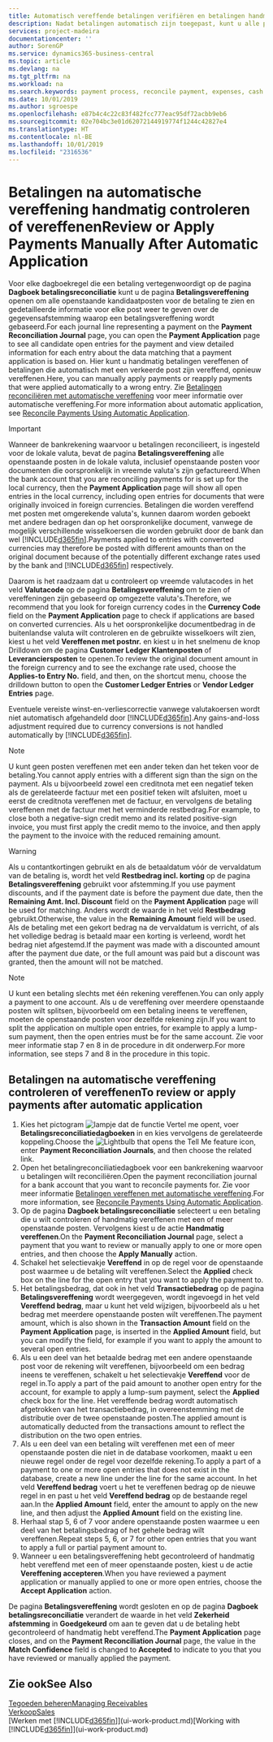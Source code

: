 ```yaml
---
title: Automatisch vereffende betalingen verifiëren en betalingen handmatig opnieuw vereffenen | Microsoft Docs
description: Nadat betalingen automatisch zijn toegepast, kunt u alle posten voor een betaling controleren en handmatig de posten die verkeerd zijn vereffend, opnieuw vereffenen.
services: project-madeira
documentationcenter: ''
author: SorenGP
ms.service: dynamics365-business-central
ms.topic: article
ms.devlang: na
ms.tgt_pltfrm: na
ms.workload: na
ms.search.keywords: payment process, reconcile payment, expenses, cash receipts
ms.date: 10/01/2019
ms.author: sgroespe
ms.openlocfilehash: e87b4c4c22c83f482fcc777eac95df72acbb9eb6
ms.sourcegitcommit: 02e704bc3e01d62072144919774f1244c42827e4
ms.translationtype: HT
ms.contentlocale: nl-BE
ms.lasthandoff: 10/01/2019
ms.locfileid: "2316536"
---
```

# <a name="review-or-apply-payments-manually-after-automatic-application"></a><span data-ttu-id="80ec1-103">Betalingen na automatische vereffening handmatig controleren of vereffenen</span><span class="sxs-lookup"><span data-stu-id="80ec1-103">Review or Apply Payments Manually After Automatic Application</span></span>
<span data-ttu-id="80ec1-104">Voor elke dagboekregel die een betaling vertegenwoordigt op de pagina **Dagboek betalingsreconciliatie** kunt u de pagina **Betalingsvereffening** openen om alle openstaande kandidaatposten voor de betaling te zien en gedetailleerde informatie voor elke post weer te geven over de gegevensafstemming waarop een betalingsvereffening wordt gebaseerd.</span><span class="sxs-lookup"><span data-stu-id="80ec1-104">For each journal line representing a payment on the **Payment Reconciliation Journal** page, you can open the **Payment Application** page to see all candidate open entries for the payment and view detailed information for each entry about the data matching that a payment application is based on.</span></span> <span data-ttu-id="80ec1-105">Hier kunt u handmatig betalingen vereffenen of betalingen die automatisch met een verkeerde post zijn vereffend, opnieuw vereffenen.</span><span class="sxs-lookup"><span data-stu-id="80ec1-105">Here, you can manually apply payments or reapply payments that were applied automatically to a wrong entry.</span></span> <span data-ttu-id="80ec1-106">Zie [Betalingen reconciliëren met automatische vereffening](receivables-how-reconcile-payments-auto-application.md) voor meer informatie over automatische vereffening.</span><span class="sxs-lookup"><span data-stu-id="80ec1-106">For more information about automatic application, see [Reconcile Payments Using Automatic Application](receivables-how-reconcile-payments-auto-application.md).</span></span>

> [!IMPORTANT]  
>   <span data-ttu-id="80ec1-107">Wanneer de bankrekening waarvoor u betalingen reconcilieert, is ingesteld voor de lokale valuta, bevat de pagina **Betalingsvereffening** alle openstaande posten in de lokale valuta, inclusief openstaande posten voor documenten die oorspronkelijk in vreemde valuta's zijn gefactureerd.</span><span class="sxs-lookup"><span data-stu-id="80ec1-107">When the bank account that you are reconciling payments for is set up for the local currency, then the **Payment Application** page will show all open entries in the local currency, including open entries for documents that were originally invoiced in foreign currencies.</span></span> <span data-ttu-id="80ec1-108">Betalingen die worden vereffend met posten met omgerekende valuta's, kunnen daarom worden geboekt met andere bedragen dan op het oorspronkelijke document, vanwege de mogelijk verschillende wisselkoersen die worden gebruikt door de bank dan wel [!INCLUDE[d365fin](includes/d365fin_md.md)].</span><span class="sxs-lookup"><span data-stu-id="80ec1-108">Payments applied to entries with converted currencies may therefore be posted with different amounts than on the original document because of the potentially different exchange rates used by the bank and [!INCLUDE[d365fin](includes/d365fin_md.md)] respectively.</span></span>

<span data-ttu-id="80ec1-109">Daarom is het raadzaam dat u controleert op vreemde valutacodes in het veld **Valutacode** op de pagina **Betalingsvereffening** om te zien of vereffeningen zijn gebaseerd op omgezette valuta's.</span><span class="sxs-lookup"><span data-stu-id="80ec1-109">Therefore, we recommend that you look for foreign currency codes in the **Currency Code** field on the **Payment Application** page to check if applications are based on converted currencies.</span></span> <span data-ttu-id="80ec1-110">Als u het oorspronkelijke documentbedrag in de buitenlandse valuta wilt controleren en de gebruikte wisselkoers wilt zien, kiest u het veld **Vereffenen met postnr.** en kiest u in het snelmenu de knop Drilldown om de pagina **Customer Ledger Klantenposten** of **Leveranciersposten** te openen.</span><span class="sxs-lookup"><span data-stu-id="80ec1-110">To review the original document amount in the foreign currency and to see the exchange rate used, choose the **Applies-to Entry No.** field, and then, on the shortcut menu, choose the drilldown button to open the **Customer Ledger Entries** or **Vendor Ledger Entries** page.</span></span>

<span data-ttu-id="80ec1-111">Eventuele vereiste winst-en-verliescorrectie vanwege valutakoersen wordt niet automatisch afgehandeld door [!INCLUDE[d365fin](includes/d365fin_md.md)].</span><span class="sxs-lookup"><span data-stu-id="80ec1-111">Any gains-and-loss adjustment required due to currency conversions is not handled automatically by [!INCLUDE[d365fin](includes/d365fin_md.md)].</span></span>

> [!NOTE]  
>   <span data-ttu-id="80ec1-112">U kunt geen posten vereffenen met een ander teken dan het teken voor de betaling.</span><span class="sxs-lookup"><span data-stu-id="80ec1-112">You cannot apply entries with a different sign than the sign on the payment.</span></span> <span data-ttu-id="80ec1-113">Als u bijvoorbeeld zowel een creditnota met een negatief teken als de gerelateerde factuur met een positief teken wilt afsluiten, moet u eerst de creditnota vereffenen met de factuur, en vervolgens de betaling vereffenen met de factuur met het verminderde restbedrag.</span><span class="sxs-lookup"><span data-stu-id="80ec1-113">For example, to close both a negative-sign credit memo and its related positive-sign invoice, you must first apply the credit memo to the invoice, and then apply the payment to the invoice with the reduced remaining amount.</span></span>

> [!WARNING]  
>   <span data-ttu-id="80ec1-114">Als u contantkortingen gebruikt en als de betaaldatum vóór de vervaldatum van de betaling is, wordt het veld **Restbedrag incl. korting** op de pagina **Betalingsvereffening** gebruikt voor afstemming.</span><span class="sxs-lookup"><span data-stu-id="80ec1-114">If you use payment discounts, and if the payment date is before the payment due date, then the **Remaining Amt. Incl. Discount** field on the **Payment Application** page will be used for matching.</span></span> <span data-ttu-id="80ec1-115">Anders wordt de waarde in het veld **Restbedrag** gebruikt.</span><span class="sxs-lookup"><span data-stu-id="80ec1-115">Otherwise, the value in the **Remaining Amount** field will be used.</span></span> <span data-ttu-id="80ec1-116">Als de betaling met een gekort bedrag na de vervaldatum is verricht, of als het volledige bedrag is betaald maar een korting is verleend, wordt het bedrag niet afgestemd.</span><span class="sxs-lookup"><span data-stu-id="80ec1-116">If the payment was made with a discounted amount after the payment due date, or the full amount was paid but a discount was granted, then the amount will not be matched.</span></span>

> [!NOTE]  
>   <span data-ttu-id="80ec1-117">U kunt een betaling slechts met één rekening vereffenen.</span><span class="sxs-lookup"><span data-stu-id="80ec1-117">You can only apply a payment to one account.</span></span> <span data-ttu-id="80ec1-118">Als u de vereffening over meerdere openstaande posten wilt splitsen, bijvoorbeeld om een betaling ineens te vereffenen, moeten de openstaande posten voor dezelfde rekening zijn.</span><span class="sxs-lookup"><span data-stu-id="80ec1-118">If you want to split the application on multiple open entries, for example to apply a lump-sum payment, then the open entries must be for the same account.</span></span> <span data-ttu-id="80ec1-119">Zie voor meer informatie stap 7 en 8 in de procedure in dit onderwerp.</span><span class="sxs-lookup"><span data-stu-id="80ec1-119">For more information, see steps 7 and 8 in the procedure in this topic.</span></span>

## <a name="to-review-or-apply-payments-after-automatic-application"></a><span data-ttu-id="80ec1-120">Betalingen na automatische vereffening controleren of vereffenen</span><span class="sxs-lookup"><span data-stu-id="80ec1-120">To review or apply payments after automatic application</span></span>
1. <span data-ttu-id="80ec1-121">Kies het pictogram ![lampje dat de functie Vertel me opent](media/ui-search/search_small.png "Vertel me wat u wilt doen"), voer **Betalingsreconciliatiedagboeken** in en kies vervolgens de gerelateerde koppeling.</span><span class="sxs-lookup"><span data-stu-id="80ec1-121">Choose the ![Lightbulb that opens the Tell Me feature](media/ui-search/search_small.png "Tell me what you want to do") icon, enter **Payment Reconciliation Journals**, and then choose the related link.</span></span>
2. <span data-ttu-id="80ec1-122">Open het betalingreconciliatiedagboek voor een bankrekening waarvoor u betalingen wilt reconciliëren.</span><span class="sxs-lookup"><span data-stu-id="80ec1-122">Open the payment reconciliation journal for a bank account that you want to reconcile payments for.</span></span> <span data-ttu-id="80ec1-123">Zie voor meer informatie [Betalingen vereffenen met automatische vereffening](receivables-how-reconcile-payments-auto-application.md).</span><span class="sxs-lookup"><span data-stu-id="80ec1-123">For more information, see [Reconcile Payments Using Automatic Application](receivables-how-reconcile-payments-auto-application.md).</span></span>
3. <span data-ttu-id="80ec1-124">Op de pagina **Dagboek betalingsreconciliatie** selecteert u een betaling die u wilt controleren of handmatig vereffenen met een of meer openstaande posten. Vervolgens kiest u de actie **Handmatig vereffenen**.</span><span class="sxs-lookup"><span data-stu-id="80ec1-124">On the **Payment Reconciliation Journal** page, select a payment that you want to review or manually apply to one or more open entries, and then choose the **Apply Manually** action.</span></span>
4. <span data-ttu-id="80ec1-125">Schakel het selectievakje **Vereffend** in op de regel voor de openstaande post waarmee u de betaling wilt vereffenen.</span><span class="sxs-lookup"><span data-stu-id="80ec1-125">Select the **Applied** check box on the line for the open entry that you want to apply the payment to.</span></span>
5. <span data-ttu-id="80ec1-126">Het betalingsbedrag, dat ook in het veld **Transactiebedrag** op de pagina **Betalingsvereffening** wordt weergegeven, wordt ingevoegd in het veld **Vereffend bedrag**, maar u kunt het veld wijzigen, bijvoorbeeld als u het bedrag met meerdere openstaande posten wilt vereffenen.</span><span class="sxs-lookup"><span data-stu-id="80ec1-126">The payment amount, which is also shown in the **Transaction Amount** field on the **Payment Application** page, is inserted in the **Applied Amount** field, but you can modify the field, for example if you want to apply the amount to several open entries.</span></span>
6. <span data-ttu-id="80ec1-127">Als u een deel van het betaalde bedrag met een andere openstaande post voor de rekening wilt vereffenen, bijvoorbeeld om een bedrag ineens te vereffenen, schakelt u het selectievakje **Vereffend** voor de regel in.</span><span class="sxs-lookup"><span data-stu-id="80ec1-127">To apply a part of the paid amount to another open entry for the account, for example to apply a lump-sum payment, select the **Applied** check box for the line.</span></span> <span data-ttu-id="80ec1-128">Het vereffende bedrag wordt automatisch afgetrokken van het transactiebedrag, in overeenstemming met de distributie over de twee openstaande posten.</span><span class="sxs-lookup"><span data-stu-id="80ec1-128">The applied amount is automatically deducted from the transactions amount to reflect the distribution on the two open entries.</span></span>
7. <span data-ttu-id="80ec1-129">Als u een deel van een betaling wilt vereffenen met een of meer openstaande posten die niet in de database voorkomen, maakt u een nieuwe regel onder de regel voor dezelfde rekening.</span><span class="sxs-lookup"><span data-stu-id="80ec1-129">To apply a part of a payment to one or more open entries that does not exist in the database, create a new line under the line for the same account.</span></span> <span data-ttu-id="80ec1-130">In het veld **Vereffend bedrag** voert u het te vereffenen bedrag op de nieuwe regel in en past u het veld **Vereffend bedrag** op de bestaande regel aan.</span><span class="sxs-lookup"><span data-stu-id="80ec1-130">In the **Applied Amount** field, enter the amount to apply on the new line, and then adjust the **Applied Amount** field on the existing line.</span></span>
8. <span data-ttu-id="80ec1-131">Herhaal stap 5, 6 of 7 voor andere openstaande posten waarmee u een deel van het betalingsbedrag of het gehele bedrag wilt vereffenen.</span><span class="sxs-lookup"><span data-stu-id="80ec1-131">Repeat steps 5, 6, or 7 for other open entries that you want to apply a full or partial payment amount to.</span></span>
9. <span data-ttu-id="80ec1-132">Wanneer u een betalingsvereffening hebt gecontroleerd of handmatig hebt vereffend met een of meer openstaande posten, kiest u de actie **Vereffening accepteren**.</span><span class="sxs-lookup"><span data-stu-id="80ec1-132">When you have reviewed a payment application or manually applied to one or more open entries, choose the **Accept Application** action.</span></span>

<span data-ttu-id="80ec1-133">De pagina **Betalingsvereffening** wordt gesloten en op de pagina **Dagboek betalingsreconciliatie** verandert de waarde in het veld **Zekerheid afstemming** in **Goedgekeurd** om aan te geven dat u de betaling hebt gecontroleerd of handmatig hebt vereffend.</span><span class="sxs-lookup"><span data-stu-id="80ec1-133">The **Payment Application** page  closes, and on the **Payment Reconciliation Journal** page, the value in the **Match Confidence** field is changed to **Accepted** to indicate to you that you have reviewed or manually applied the payment.</span></span>

## <a name="see-also"></a><span data-ttu-id="80ec1-134">Zie ook</span><span class="sxs-lookup"><span data-stu-id="80ec1-134">See Also</span></span>
[<span data-ttu-id="80ec1-135">Tegoeden beheren</span><span class="sxs-lookup"><span data-stu-id="80ec1-135">Managing Receivables</span></span>](receivables-manage-receivables.md)  
[<span data-ttu-id="80ec1-136">Verkoop</span><span class="sxs-lookup"><span data-stu-id="80ec1-136">Sales</span></span>](sales-manage-sales.md)  
<span data-ttu-id="80ec1-137">[Werken met [!INCLUDE[d365fin](includes/d365fin_md.md)]](ui-work-product.md)</span><span class="sxs-lookup"><span data-stu-id="80ec1-137">[Working with [!INCLUDE[d365fin](includes/d365fin_md.md)]](ui-work-product.md)</span></span>
